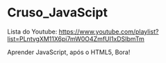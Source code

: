 # Cruso_JavaScipt

Lista do Youtube: https://www.youtube.com/playlist?list=PLntvgXM11X6pi7mW0O4ZmfUI1xDSIbmTm

Aprender JavaScript, após o HTML5, Bora!
